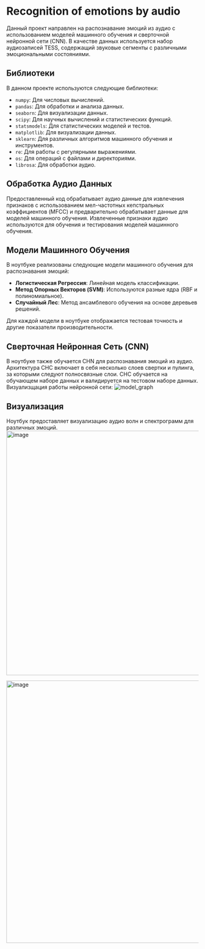 # Recognition of emotions by audio


Данный проект направлен на распознавание эмоций из аудио с использованием моделей машинного обучения и сверточной нейронной сети (CNN). В качестве данных используется набор аудиозаписей TESS, содержащий звуковые сегменты с различными эмоциональными состояниями.

## Библиотеки

В данном проекте используются следующие библиотеки:
- `numpy`: Для числовых вычислений.
- `pandas`: Для обработки и анализа данных.
- `seaborn`: Для визуализации данных.
- `scipy`: Для научных вычислений и статистических функций.
- `statsmodels`: Для статистических моделей и тестов.
- `matplotlib`: Для визуализации данных.
- `sklearn`: Для различных алгоритмов машинного обучения и инструментов.
- `re`: Для работы с регулярными выражениями.
- `os`: Для операций с файлами и директориями.
- `librosa`: Для обработки аудио.

## Обработка Аудио Данных

Предоставленный код обрабатывает аудио данные для извлечения признаков с использованием мел-частотных кепстральных коэффициентов (MFCC) и предварительно обрабатывает данные для моделей машинного обучения. Извлеченные признаки аудио используются для обучения и тестирования моделей машинного обучения.

## Модели Машинного Обучения

В ноутбуке реализованы следующие модели машинного обучения для распознавания эмоций:
- **Логистическая Регрессия**: Линейная модель классификации.
- **Метод Опорных Векторов (SVM)**: Используются разные ядра (RBF и полиномиальное).
- **Случайный Лес**: Метод ансамблевого обучения на основе деревьев решений.

Для каждой модели в ноутбуке отображается тестовая точность и другие показатели производительности.

## Сверточная Нейронная Сеть (CNN)

В ноутбуке также обучается СНN для распознавания эмоций из аудио. Архитектура СНС включает в себя несколько слоев свертки и пулинга, за которыми следуют полносвязные слои. СНС обучается на обучающем наборе данных и валидируется на тестовом наборе данных.
Визуализщация работы нейронной сети:
![model_graph](https://github.com/Annaprav/Recognition-of-emotions-by-audio/assets/91620914/6fcb7d50-f138-4161-baf3-1a6a3820f950)


## Визуализация

Ноутбук предоставляет визуализацию аудио волн и спектрограмм для различных эмоций.<img width="641" alt="image" src="https://github.com/Annaprav/Recognition-of-emotions-by-audio/assets/91620914/9698e1db-ae11-43a2-9d83-4549f4347c73">

<img width="688" alt="image" src="https://github.com/Annaprav/Recognition-of-emotions-by-audio/assets/91620914/f9e1f124-77d9-49ae-9464-c5b63be0b7b8">





